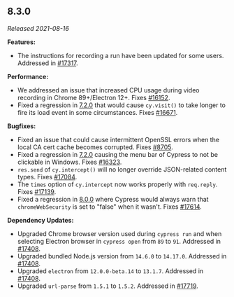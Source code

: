 ## 8.3.0

_Released 2021-08-16_

**Features:**

- The instructions for recording a run have been updated for some users.
  Addressed in [#17317](https://github.com/cypress-io/cypress/pull/17317).

**Performance:**

- We addressed an issue that increased CPU usage during video recording in
  Chrome 89+/Electron 12+. Fixes
  [#16152](https://github.com/cypress-io/cypress/issues/16152).
- Fixed a regression in [7.2.0](/guides/references/changelog#7-2-0) that would
  cause `cy.visit()` to take longer to fire its load event in some
  circumstances. Fixes
  [#16671](https://github.com/cypress-io/cypress/issues/16671).

**Bugfixes:**

- Fixed an issue that could cause intermittent OpenSSL errors when the local CA
  cert cache becomes corrupted. Fixes
  [#8705](https://github.com/cypress-io/cypress/issues/8705).
- Fixed a regression in [7.2.0](/guides/references/changelog#7-2-0) causing the
  menu bar of Cypress to not be clickable in Windows. Fixes
  [#16323](https://github.com/cypress-io/cypress/issues/16323).
- `res.send` of `cy.intercept()` will no longer override JSON-related content
  types. Fixes [#17084](https://github.com/cypress-io/cypress/issues/17084).
- The `times` option of `cy.intercept` now works properly with `req.reply`.
  Fixes [#17139](https://github.com/cypress-io/cypress/issues/17139).
- Fixed a regression in [8.0.0](/guides/references/changelog#8-0-0) where
  Cypress would always warn that `chromeWebSecurity` is set to "false" when it
  wasn't. Fixes [#17614](https://github.com/cypress-io/cypress/issues/17614).

**Dependency Updates:**

- Upgraded Chrome browser version used during `cypress run` and when selecting
  Electron browser in `cypress open` from `89` to `91`. Addressed in
  [#17408](https://github.com/cypress-io/cypress/pull/17408).
- Upgraded bundled Node.js version from `14.6.0` to `14.17.0`. Addressed in
  [#17408](https://github.com/cypress-io/cypress/pull/17408).
- Upgraded `electron` from `12.0.0-beta.14` to `13.1.7`. Addressed in
  [#17408](https://github.com/cypress-io/cypress/pull/17408).
- Upgraded `url-parse` from `1.5.1` to `1.5.2`. Addressed in
  [#17719](https://github.com/cypress-io/cypress/pull/17719).
